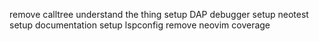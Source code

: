 remove calltree
understand the thing
setup DAP debugger
setup neotest
setup documentation
setup lspconfig
remove neovim coverage
